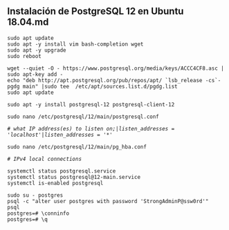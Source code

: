 ## Instalación de PostgreSQL 12 en Ubuntu 18.04.md

```
sudo apt update 
sudo apt -y install vim bash-completion wget
sudo apt -y upgrade
sudo reboot
```
```
wget --quiet -O - https://www.postgresql.org/media/keys/ACCC4CF8.asc | sudo apt-key add -
echo "deb http://apt.postgresql.org/pub/repos/apt/ `lsb_release -cs`-pgdg main" |sudo tee  /etc/apt/sources.list.d/pgdg.list
sudo apt update
```
```
sudo apt -y install postgresql-12 postgresql-client-12
``` 
```
sudo nano /etc/postgresql/12/main/postgresql.conf
```
*`# what IP address(es) to listen on;|listen_addresses = 'localhost'|listen_addresses = '*'`* 
```
sudo nano /etc/postgresql/12/main/pg_hba.conf
```
*`# IPv4 local connections`* 
```
systemctl status postgresql.service
systemctl status postgresql@12-main.service
systemctl is-enabled postgresql
```
```
sudo su - postgres
psql -c "alter user postgres with password 'StrongAdminP@ssw0rd'"
psql
postgres=# \conninfo
postgres=# \q
```
